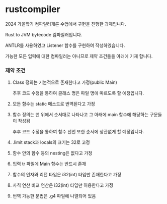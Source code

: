 # rustcompiler
2024 가을학기 컴파일러개론 수업에서 구현을 진행한 과제입니다.

Rust to JVM bytecode 컴파일러입니다.

ANTLR를 사용하였고 Listener 함수를 구현하여 작성하였습니다.

가능한 모든 입력에 대한 컴파일러는 아니므로 제약 조건들을 아래에 기재 합니다.

### 제약 조건
1. Class 정의는 기본적으로 존재한다고 가정(public Main)
    
    추후 코드 수정을 통하여 클래스 명은 파일 명에 따르도록 할 예정입니다.
2. 모든 함수는 static 메소드로 번역된다고 가정
3. 함수 정의는 맨 위에서 순서대로 나타나고 그 아래에 main 함수에 해당하는 구문들이 작성됨
   
   추후 코드 수정을 통하여 함수 선언 또한 순서에 상관없게 할 예정입니다.
4. .limit stack과 locals의 크기는 32로 고정
5. 함수 안의 함수 등의 nesting은 없다고 가정
6. 입력 tr 파일에 Main 함수는 반드시 존재
7. 함수의 인자와 리턴 타입은 i32(int) 타입만 존재한다고 가정
8.  사칙 연산 비교 연산은 i32(int) 타입만 허용한다고 가정
9.  번역 가능한 문법은 .g4 파일에 나열되어 있음